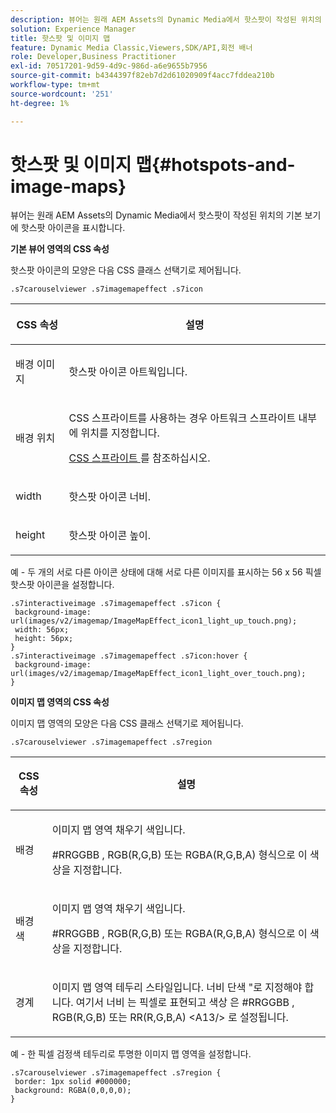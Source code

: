 ```yaml
---
description: 뷰어는 원래 AEM Assets의 Dynamic Media에서 핫스팟이 작성된 위치의 기본 보기에 핫스팟 아이콘을 표시합니다.
solution: Experience Manager
title: 핫스팟 및 이미지 맵
feature: Dynamic Media Classic,Viewers,SDK/API,회전 배너
role: Developer,Business Practitioner
exl-id: 70517201-9d59-4d9c-986d-a6e9655b7956
source-git-commit: b4344397f82eb7d2d61020909f4acc7fddea210b
workflow-type: tm+mt
source-wordcount: '251'
ht-degree: 1%

---
```


# 핫스팟 및 이미지 맵{#hotspots-and-image-maps}

뷰어는 원래 AEM Assets의 Dynamic Media에서 핫스팟이 작성된 위치의 기본 보기에 핫스팟 아이콘을 표시합니다.

<!--<a id="section_061E550C1C1D4DB2BD663A898895B38C"></a>-->

**기본 뷰어 영역의 CSS 속성**

핫스팟 아이콘의 모양은 다음 CSS 클래스 선택기로 제어됩니다.

```
.s7carouselviewer .s7imagemapeffect .s7icon
```

<table id="table_94EE3F5BBE4547C0B4943471CEE7EDE4"> 
 <thead> 
  <tr> 
   <th colname="col1" class="entry"> <p> CSS 속성 </p> </th> 
   <th colname="col2" class="entry"> <p>설명 </p> </th> 
  </tr> 
 </thead>
 <tbody> 
  <tr> 
   <td colname="col1"> <p> <span class="codeph"> 배경 이미지  </span> </p> </td> 
   <td colname="col2"> <p>핫스팟 아이콘 아트웍입니다. </p> </td> 
  </tr> 
  <tr> 
   <td colname="col1"> <p> <span class="codeph"> 배경 위치  </span> </p> </td> 
   <td colname="col2"> <p>CSS 스프라이트를 사용하는 경우 아트워크 스프라이트 내부에 위치를 지정합니다. </p> <p><a href="../../../c-html5-aem-asset-viewers/c-html5-aem-interactive-images/c-html5-aem-interactive-image-customizingviewer/c-html5-aem-interactive-image-customizingviewer.md#section-9b6d8d601cb441d08214dada7bb4eddc" format="dita" scope="local"> CSS 스프라이트 </a>를 참조하십시오. </p> </td> 
  </tr> 
  <tr> 
   <td colname="col1"> <p> <span class="codeph"> width </span> </p> </td> 
   <td colname="col2"> <p>핫스팟 아이콘 너비. </p> </td> 
  </tr> 
  <tr> 
   <td colname="col1"> <p> <span class="codeph"> height </span> </p> </td> 
   <td colname="col2"> <p>핫스팟 아이콘 높이. </p> </td> 
  </tr> 
 </tbody> 
</table>

예 - 두 개의 서로 다른 아이콘 상태에 대해 서로 다른 이미지를 표시하는 56 x 56 픽셀 핫스팟 아이콘을 설정합니다.

```
.s7interactiveimage .s7imagemapeffect .s7icon { 
 background-image: url(images/v2/imagemap/ImageMapEffect_icon1_light_up_touch.png); 
 width: 56px; 
 height: 56px; 
} 
.s7interactiveimage .s7imagemapeffect .s7icon:hover { 
 background-image: url(images/v2/imagemap/ImageMapEffect_icon1_light_over_touch.png); 
}
```

<!--<a id="section_26D0B8444D1F42D493793FF54968C0B9"></a>-->

**이미지 맵 영역의 CSS 속성**

이미지 맵 영역의 모양은 다음 CSS 클래스 선택기로 제어됩니다.

`.s7carouselviewer .s7imagemapeffect .s7region`

<table id="table_DAE7A78AA4A74DC78B2D94F29E8E236B"> 
 <thead> 
  <tr> 
   <th colname="col1" class="entry"> <p> CSS 속성 </p> </th> 
   <th colname="col2" class="entry"> <p>설명 </p> </th> 
  </tr> 
 </thead>
 <tbody> 
  <tr> 
   <td colname="col1"> <p> <span class="codeph"> 배경  </span> </p> </td> 
   <td colname="col2"> <p>이미지 맵 영역 채우기 색입니다. </p> <p><span class="codeph"> #RRGGBB </span>, <span class="codeph"> RGB(R,G,B) </span> 또는 <span class="codeph"> RGBA(R,G,B,A) </span> 형식으로 이 색상을 지정합니다. </p> </td> 
  </tr> 
  <tr> 
   <td colname="col1"> <p> <span class="codeph"> 배경색  </span> </p> </td> 
   <td colname="col2"> <p>이미지 맵 영역 채우기 색입니다. </p> <p><span class="codeph"> #RRGGBB </span>, <span class="codeph"> RGB(R,G,B) </span> 또는 <span class="codeph"> RGBA(R,G,B,A) </span> 형식으로 이 색상을 지정합니다. </p> </td> 
  </tr> 
  <tr> 
   <td colname="col1"> <p> <span class="codeph"> 경계 </span> </p> </td> 
   <td colname="col2"> <p> 이미지 맵 영역 테두리 스타일입니다. <span class="codeph"> 너비 </span> <span class="codeph"> 단색 </span>"로 지정해야 합니다. 여기서 <span class="codeph"> 너비 </span>는 픽셀로 표현되고 <span class="codeph"> 색상 </span>은 <span class="codeph"> #RRGGBB </span>, <span class="codeph"> RGB(R,G,B) </span> 또는 <span class="codeph"> RR(R,G,B,A) &lt;A13/&gt; 로 설정됩니다.</span> </p> </td> 
  </tr> 
 </tbody> 
</table>

예 - 한 픽셀 검정색 테두리로 투명한 이미지 맵 영역을 설정합니다.

```
.s7carouselviewer .s7imagemapeffect .s7region { 
 border: 1px solid #000000; 
 background: RGBA(0,0,0,0);  
}
```
